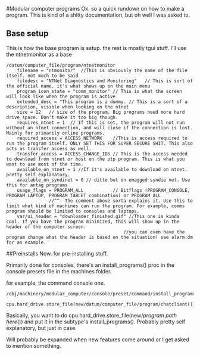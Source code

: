 

#Modular computer programs
Ok. so a quick rundown on how to make a program. This is kind of a shitty documentation, but oh well I was asked to.


## Base setup
This is how the base program is setup. the rest is mostly tgui stuff. I'll use the ntnetmonitor as a base


```DM
/datum/computer_file/program/ntnetmonitor
	filename = "ntmonitor"	//This is obviously the name of the file itself. not much to be said
	filedesc = "NTNet Diagnostics and Monitoring"	// This is sort of the official name. it's what shows up on the main menu
	program_icon_state = "comm_monitor"	// This is what the screen will look like when the program is active
	extended_desc = "This program is a dummy. // This is a sort of a description, visible when looking on the ntnet
	size = 12	// size of the program. Big programs need more hard drive space. Don't make it too big though.
	requires_ntnet = 1	// If this is set, the program will not run without an ntnet connection, and will close if the connection is lost. Mainly for primarily online programs.
	required_access = ACCESS_NETWORK	//This is access required to run the program itself. ONLY SET THIS FOR SUPER SECURE SHIT. This also acts as transfer_access as well.
	transfer_access = ACCESS_CHANGE_IDS	// This is the access needed to download from ntnet or host on the ptp program. This is what you want to use most of the time.
	available_on_ntnet = 1 //If it's available to download on ntnet. pretty self explanatory.
	available_on_syndinet = 0 // ditto but on emagged syndie net. Use this for antag programs
	usage_flags = PROGRAM_ALL			// Bitflags (PROGRAM_CONSOLE, PROGRAM_LAPTOP, PROGRAM_TABLET combination) or PROGRAM_ALL
				//^^- The comment above sorta explains it. Use this to limit what kind of machines can run the program. For example, comms program should be limited to consoles and laptops.
	var/ui_header = "downloader_finished.gif" //This one is kinda cool. If you have the program minimized, this will show up in the header of the computer screen.
											//you can even have the program change what the header is based on the situation! see alarm.dm for an example.
```

##Preinstalls
Now. for pre-installing stuff.

Primarily done for consoles, there's an install_programs() proc in the console presets file in the machines folder.

for example, the command console one.

```DM
/obj/machinery/modular_computer/console/preset/command/install_programs()
	cpu.hard_drive.store_file(new/datum/computer_file/program/chatclient())
```
Basically, you want to do  cpu.hard_drive.store_file(new/*program path here*()) and put it in the subtype's install_programs().
Probably pretty self explanatory, but just in case.

Will probably be expanded when new features come around or I get asked to mention something.

